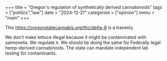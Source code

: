 +++
title = "Oregon's regulation of synthetically derived cannabinoids"
tags = ["politics","law"]
date = "2024-12-21"
categories = ["opinion"]
menu = "main"
+++

This https://oregonstatecannabis.org/thc/delta-8 is a travesty.

We don't make lettuce illegal because it might be contaminated
with salmonella. We regulate it. We should be doing the same
for Federally legal hemp-derived cannabinoids. The state can
mandate independent lab testing for contaminants.

